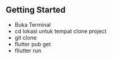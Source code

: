 ## Getting Started

- Buka Terminal
- cd lokasi untuk tempat clone project
- git clone 
- flutter pub get
- fllutter run
